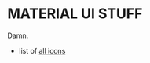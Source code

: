 # MATERIAL UI STUFF


Damn. 
* list of [all icons](https://material.io/tools/icons/?search=pdf&icon=picture_as_pdf&style=outline)

